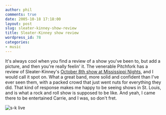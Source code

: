 ```yaml
---
author: phil
comments: true
date: 2005-10-18 17:18:00
layout: post
slug: sleater-kinney-show-review
title: Sleater-Kinney show review
wordpress_id: 78
categories:
- music
---
```


It's always cool when you find a review of a show you've been to, but add a picture, and then you're really feelin' it.  The venerable Pitchfork has a review of Sleater-Kinney's [October 8th show at Mississippi Nights](http://www.pitchforkmedia.com/features/live/s/sleater-kinney-05/), and I would call it spot on.  What a great band, more solid and confident than I've ever seen them, with a packed crowd that just went nuts for everything they did.  That kind of response makes me happy to be seeing shows in St. Louis, and is what a rock and roll show is supposed to be like.  And yeah, I came there to be entertained Carrie, and I was, so don't fret.


![s-k live](http://fak3r.com/wp-content/uploads/2006/06/sklive.jpg)
